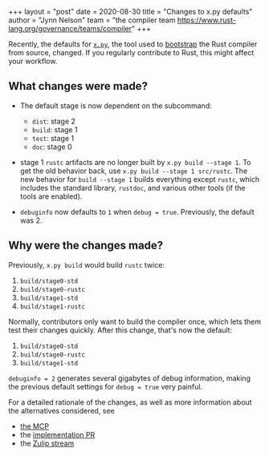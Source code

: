 +++
layout = "post"
date = 2020-08-30
title = "Changes to x.py defaults"
author = "Jynn Nelson"
team = "the compiler team <https://www.rust-lang.org/governance/teams/compiler>"
+++

Recently, the defaults for [`x.py`], the tool used to [bootstrap] the Rust compiler from source, changed. If you regularly contribute to Rust, this might affect your workflow.

## What changes were made?

- The default stage is now dependent on the subcommand:
  + `dist`: stage 2
  + `build`: stage 1
  + `test`: stage 1
  + `doc`: stage 0

- stage 1 `rustc` artifacts are no longer built by `x.py build --stage 1`. To get the old behavior back, use `x.py build --stage 1 src/rustc`. The new behavior for `build --stage 1` builds everything except `rustc`, which includes the standard library, `rustdoc`, and various other tools (if the tools are enabled).

- `debuginfo` now defaults to `1` when `debug = true`. Previously, the default was 2.

## Why were the changes made?

Previously, `x.py build` would build `rustc` twice:

1. `build/stage0-std`
2. `build/stage0-rustc`
3. `build/stage1-std`
4. `build/stage1-rustc`

Normally, contributors only want to build the compiler once, which lets them test their changes quickly. After this change, that's now the default:

1. `build/stage0-std`
2. `build/stage0-rustc`
3. `build/stage1-std`

`debuginfo = 2` generates several gigabytes of debug information,
making the previous default settings for `debug = true` very painful.

For a detailed rationale of the changes, as well as more information about the alternatives considered, see

- [the MCP]
- the [implementation PR]
- the [Zulip stream]

[`x.py`]: https://rustc-dev-guide.rust-lang.org/building/how-to-build-and-run.html#what-is-xpy
[bootstrap]: https://rustc-dev-guide.rust-lang.org/building/bootstrapping.html
[the MCP]: https://github.com/rust-lang/compiler-team/issues/326
[implementation PR]: https://github.com/rust-lang/rust/pull/73964
[Zulip stream]: https://rust-lang.zulipchat.com/#narrow/stream/233931-t-compiler.2Fmajor-changes/topic/Improve.20defaults.20in.20x.2Epy.20compiler-team.23326
